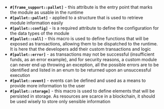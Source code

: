 - **`#[frame_support::pallet]`** - this attribute is the entry point that marks the module as usable in the runtime
- **`#[pallet::pallet]`** - applied to a structure that is used to retrieve module information easily
- **`#[pallet::config]`** - is a required attribute to define the configuration for the data types of the module
- **`#[pallet::call]`** -  this macro is used to define functions that will be exposed as transactions, allowing them to be dispatched to the runtime. It is here that the developers add their custom transactions and logic
- **`#[pallet::error]`** - as transactions may not be successful (insufficient funds, as an error example), and for security reasons, a custom module can never end up throwing an exception, all the possible errors are to be identified and listed in an enum to be returned upon an unsuccessful execution
- **`#[pallet::event]`** - events can be defined and used as a means to provide more information to the user
- **`#[pallet::storage]`** - this macro is used to define elements that will be persisted in storage. As resources are scarce in a blockchain, it should be used wisely to store only sensible information